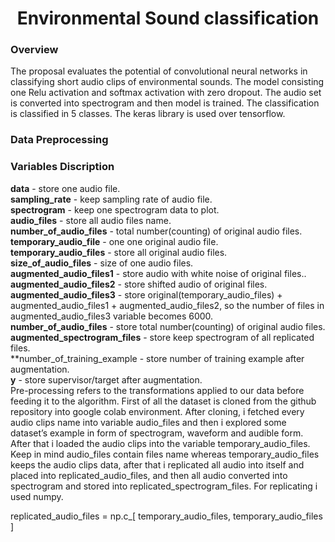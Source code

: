 # <center> Environmental Sound classification</center>
### Overview
The proposal evaluates the potential of convolutional neural networks in classifying short audio clips of environmental sounds. The model consisting one Relu activation and softmax activation with zero dropout. The audio set is converted into spectrogram and then model is trained. The classification is classified in 5 classes. The keras library is used over tensorflow.

### Data Preprocessing

### Variables Discription
**data** - store one audio file.<br>
**sampling_rate** - keep sampling rate of audio file.<br>
**spectrogram** - keep one spectrogram data to plot.<br>
**audio_files** - store all audio files name.<br>
**number_of_audio_files** - total number(counting) of original audio files.<br>
**temporary_audio_file**  -  one one original audio file.<br>
**temporary_audio_files** -  store all original audio files.<br>
**size_of_audio_files** - size of one audio files.<br>
**augmented_audio_files1** - store audio with white noise of original files..<br>
**augmented_audio_files2** - store shifted audio of original files.<br>
**augmented_audio_files3** - store original(temporary_audio_files) + augmented_audio_files1 + augmented_audio_files2, so the number of files in augmented_audio_files3 variable becomes 6000.<br>
**number_of_audio_files** - store total number(counting) of original audio files.<br>
**augmented_spectrogram_files** - store keep spectrogram of all replicated files.<br>
**number_of_training_example - store number of training example after augmentation.<br>
**y** - store supervisor/target after augmentation.<br>
Pre-processing refers to the transformations applied to our data before feeding it to the algorithm. First of all the  dataset is cloned from the github repository into google colab environment. After cloning, i fetched every audio clips name into variable audio_files and then i explored some dataset’s example in form of spectrogram, waveform and  audible form. After that i loaded the audio clips into the variable temporary_audio_files. Keep in mind audio_files contain files name whereas temporary_audio_files keeps the audio clips data, after that i replicated all audio into itself and placed into replicated_audio_files, and then all audio converted into spectrogram and stored into replicated_spectrogram_files. For replicating i used numpy.

replicated_audio_files = np.c_[ temporary_audio_files, temporary_audio_files ]
